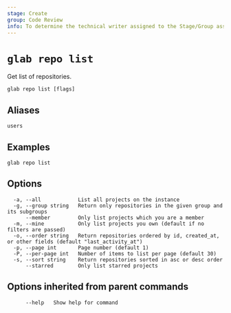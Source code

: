 ```yaml
---
stage: Create
group: Code Review
info: To determine the technical writer assigned to the Stage/Group associated with this page, see https://about.gitlab.com/handbook/product/ux/technical-writing/#assignments
---
```


<!--
This documentation is auto generated by a script.
Please do not edit this file directly. Run `make gen-docs` instead.
-->

# `glab repo list`

Get list of repositories.

```plaintext
glab repo list [flags]
```

## Aliases

```plaintext
users
```

## Examples

```plaintext
glab repo list

```

## Options

```plaintext
  -a, --all            List all projects on the instance
  -g, --group string   Return only repositories in the given group and its subgroups
      --member         Only list projects which you are a member
  -m, --mine           Only list projects you own (default if no filters are passed)
  -o, --order string   Return repositories ordered by id, created_at, or other fields (default "last_activity_at")
  -p, --page int       Page number (default 1)
  -P, --per-page int   Number of items to list per page (default 30)
  -s, --sort string    Return repositories sorted in asc or desc order
      --starred        Only list starred projects
```

## Options inherited from parent commands

```plaintext
      --help   Show help for command
```
